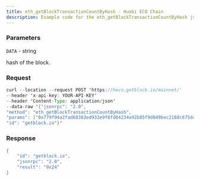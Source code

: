 ```yaml
---
title: eth_getBlockTransactionCountByHash - Huobi ECO Chain
description: Example code for the eth_getBlockTransactionCountByHash json-rpc method. Сomplete guide on how to use eth_getBlockTransactionCountByHash json-rpc in GetBlock.io Web3 documentation.
---
```


### Parameters


`DATA` - string

hash of the block.

### Request

``` java
curl --location --request POST 'https://heco.getblock.io/mainnet/' 
--header 'x-api-key: YOUR-API-KEY' 
--header 'Content-Type: application/json' 
--data-raw '{"jsonrpc": "2.0",
"method": "eth_getBlockTransactionCountByHash",
"params": ["0x779f94a2fad68383ed932e9f8fd04234a92b85f9d849bec2188c675dcdb0f16d"],
"id": "getblock.io"}'
```

###  Response

``` java
{
    "id": "getblock.io",
    "jsonrpc": "2.0",
    "result": "0x24"
}
```

